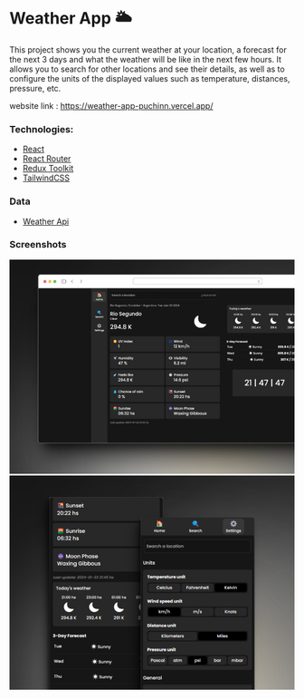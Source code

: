 # Weather App 🌥️

This project shows you the current weather at your location, a forecast for the next 3 days and what the weather will be like in the next few hours. It allows you to search for other locations and see their details, as well as to configure the units of the displayed values such as temperature, distances, pressure, etc.

website link : https://weather-app-puchinn.vercel.app/

### Technologies:

- [React](https://react.dev/)
- [React Router](https://reactrouter.com/en/main)
- [Redux Toolkit](https://redux-toolkit.js.org/)
- [TailwindCSS](https://tailwindcss.com/)

### Data

- [Weather Api](https://www.weatherapi.com/)

### Screenshots

![web-site-screen](images/693shots_so.png)
![mobile-screen](images/692shots_so.png)
